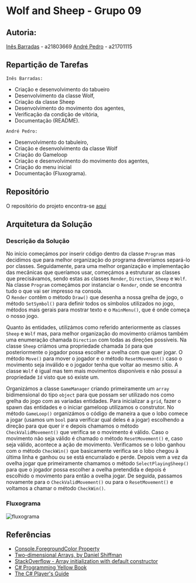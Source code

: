 # Wolf and Sheep - Grupo 09

## Autoria:
[Inês Barradas](https://github.com/kiray96) - a21803669
[André Pedro](https://github.com/andre-pedro) - a21701115  

## Repartição de Tarefas
```Inês Barradas:``` 
* Criação e desenvolvimento do tabueiro
* Desenvolvimento da classe Wolf,
* Criação da classe Sheep
* Desenvolvimento do movimento dos agentes, 
* Verificação da condição de vitória,
* Documentação (README).

```André Pedro:```
* Desenvolvimento do tabuleiro,
* Criação e desenvolvimento da classe Wolf
* Criação do Gameloop
* Criação e desenvolvimento do movimento dos agentes, 
* Criação do menu inicial
* Documentação (Fluxograma).


## Repositório 
O repositório do projeto encontra-se [aqui](https://github.com/andre-pedro/projeto1lp1)

## Arquitetura da Solução

### Descrição da Solução
No início começámos por inserir código dentro da classe ``Program`` mas
decidimos que para melhor organização do programa deveríamos separá-lo por
classes. Seguidamente, para uma melhor organização e implementação das mecânicas
 que queríamos usar, começámos a estruturar as classes que precisávamos, sendo 
 estas as classes  ``Render``, ``Direction``, ``Sheep`` e ``Wolf``. Na classe 
 ``Program`` começámos por instanciar o ``Render``, onde se encontra tudo o que
  vai ser impresso na consola.<br>
O ``Render`` contêm o método ``Draw()`` que desenha a nossa grelha de jogo, o
 método ``SetSymbol()`` para definir todos os símbolos utilizados no jogo,
  métodos mais gerais para mostrar texto e o ``MainMenu()``, que é onde começa
   o nosso jogo. <br>

Quanto às entidades, utilizámos como referido anteriormente as classes ``Sheep``
 e ``Wolf`` mas, para melhor organização do movimento criámos também uma 
 enumeração chamada ``Direction`` com todas as direções possíveis. Na classe 
 ``Sheep`` criámos uma propriedade chamada ``Id`` para que posteriormente o 
 jogador possa escolher a ovelha com que quer jogar. O método ``Move()`` para 
 mover o jogador e o método ``ResetMovement()`` caso o movimento seja inválido e
  o jogador tenha que voltar ao mesmo sítio. A classe ``Wolf`` é igual mas tem 
  mais movimentos disponíveis e não possuí a propriedade ``Id`` visto que só 
  existe um.<br>

Organizámos a classe ``GameManager`` criando primeiramente um ``array`` 
bidimensional do tipo ``object`` para que possam ser utilizado nos como grelha 
do jogo com as variadas entidades.
Para inicializar a ``grid``, fazer o spawn das entidades e o iniciar gameloop 
utilizamos o construtor. No método ``GameLoop()`` organizámos o código de 
maneira a que o lobo comece a jogar (usamos um ``bool`` para verificar qual 
deles é a jogar) escolhendo a direção para que quer ir e depois chamamos o 
método ``CheckValidMovement()`` que verifica se o movimento é válido. Caso o 
movimento não seja válido é chamado o método ``ResetMovement()`` e, caso seja 
válido, acontece a ação de movimento. Verificamos se o lobo ganhou com o método 
``CheckWin()`` que basicamente verifica se o lobo chegou à última linha e ganhou
 ou se está encurralado e perde. Depois vem a vez da ovelha jogar que 
 primeiramente chamamos o método ``SelectPlayingSheep()`` para que o jogador 
 possa escolher a ovelha pretendida e depois é escolhido o movimento para então 
 a ovelha jogar. De seguida, passamos novamente para o ``CheckValidMovement()`` 
 ou para o ``ResetMovement()`` e voltamos a chamar o método ``CheckWin()``.


### Fluxograma

![fluxograma](./img/fluxograma.svg)

## Referências
* [Console.ForegroundColor Property](https://docs.microsoft.com/en-us/dotnet/api/system.console.foregroundcolor?view=netframework-4.8)
* [Two-dimensional Arrays, by Daniel Shiffman](https://processing.org/tutorials/2darray/)
* [StackOverflow - Array initialization with default constructor](https://stackoverflow.com/questions/4839470/array-initialization-with-default-constructor) <br>
* [C# Programming Yellow Book](https://static1.squarespace.com/static/5019271be4b0807297e8f404/t/5824ad58f7e0ab31fc216843/1478798685347/CSharp+Book+2016+Rob+Miles+8.2.pdf) <br>
* [The C# Player's Guide](http://starboundsoftware.com/books/c-sharp/CSharpPlayersGuide-Sample.pdf)
